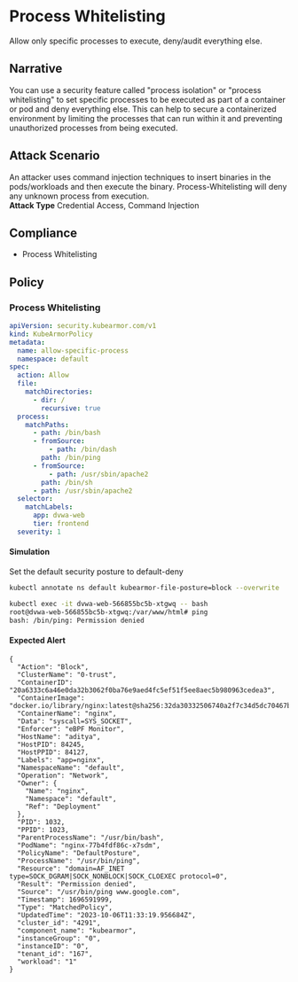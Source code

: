 # Process Whitelisting
Allow only specific processes to execute, deny/audit everything else.

## Narrative
You can use a security feature called "process isolation" or "process whitelisting" to set specific processes to be executed as part of a container or pod and deny everything else. This can help to secure a containerized environment by limiting the processes that can run within it and preventing unauthorized processes from being executed.

## Attack Scenario
An attacker uses command injection techniques to insert binaries in the pods/workloads and then execute the binary. Process-Whitelisting will deny any unknown process from execution.<br /> **Attack Type** Credential Access, Command Injection

## Compliance
- Process Whitelisting

## Policy
### Process Whitelisting
```yaml
apiVersion: security.kubearmor.com/v1
kind: KubeArmorPolicy
metadata:
  name: allow-specific-process
  namespace: default
spec:
  action: Allow
  file:
    matchDirectories:
      - dir: /
        recursive: true
  process:
    matchPaths:
      - path: /bin/bash
      - fromSource:
          - path: /bin/dash
        path: /bin/ping
      - fromSource:
          - path: /usr/sbin/apache2
        path: /bin/sh
      - path: /usr/sbin/apache2
  selector:
    matchLabels:
      app: dvwa-web
      tier: frontend
  severity: 1
```
#### Simulation
Set the default security posture to default-deny

```sh
kubectl annotate ns default kubearmor-file-posture=block --overwrite
```

```sh
kubectl exec -it dvwa-web-566855bc5b-xtgwq -- bash
root@dvwa-web-566855bc5b-xtgwq:/var/www/html# ping
bash: /bin/ping: Permission denied
```

#### Expected Alert
```
{
  "Action": "Block",
  "ClusterName": "0-trust",
  "ContainerID": "20a6333c6a46e0da32b3062f0ba76e9aed4fc5ef51f5ee8aec5b980963cedea3",
  "ContainerImage": "docker.io/library/nginx:latest@sha256:32da30332506740a2f7c34d5dc70467b7f14ec67d912703568daff790ab3f755",
  "ContainerName": "nginx",
  "Data": "syscall=SYS_SOCKET",
  "Enforcer": "eBPF Monitor",
  "HostName": "aditya",
  "HostPID": 84245,
  "HostPPID": 84127,
  "Labels": "app=nginx",
  "NamespaceName": "default",
  "Operation": "Network",
  "Owner": {
    "Name": "nginx",
    "Namespace": "default",
    "Ref": "Deployment"
  },
  "PID": 1032,
  "PPID": 1023,
  "ParentProcessName": "/usr/bin/bash",
  "PodName": "nginx-77b4fdf86c-x7sdm",
  "PolicyName": "DefaultPosture",
  "ProcessName": "/usr/bin/ping",
  "Resource": "domain=AF_INET type=SOCK_DGRAM|SOCK_NONBLOCK|SOCK_CLOEXEC protocol=0",
  "Result": "Permission denied",
  "Source": "/usr/bin/ping www.google.com",
  "Timestamp": 1696591999,
  "Type": "MatchedPolicy",
  "UpdatedTime": "2023-10-06T11:33:19.956684Z",
  "cluster_id": "4291",
  "component_name": "kubearmor",
  "instanceGroup": "0",
  "instanceID": "0",
  "tenant_id": "167",
  "workload": "1"
}
```





